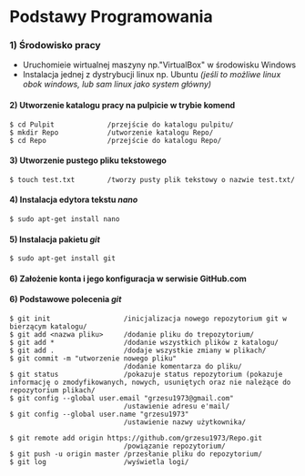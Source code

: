 # Podstawy Programowania


### 1) Środowisko pracy

 * Uruchomieie wirtualnej maszyny np."VirtualBox" w środowisku Windows 
 * Instalacja jednej z dystrybucji linux np. Ubuntu *(jeśli to możliwe linux obok windows, lub sam linux jako system główny)*

#### 2) Utworzenie katalogu pracy na pulpicie w trybie komend


```
$ cd Pulpit				/przejście do katalogu pulpitu/
$ mkdir Repo			/utworzenie katalogu Repo/
$ cd Repo				/przejście do katalogu Repo/		
```

#### 3)  Utworzenie pustego pliku tekstowego
```
$ touch test.txt		/tworzy pusty plik tekstowy o nazwie test.txt/
```
#### 4) Instalacja edytora tekstu *nano*
```
$ sudo apt-get install nano
```
 
#### 5) Instalacja pakietu  *git*
```
$ sudo apt-get install git
```

#### 6) Założenie konta i jego konfiguracja w serwisie GitHub.com

#### 6) Podstawowe polecenia *git*

```
$ git init 					/inicjalizacja nowego repozytorium git w bierzącym katalogu/
$ git add <nazwa pliku>		/dodanie pliku do trepozytorium/
$ git add *					/dodanie wszystkich plików z katalogu/
$ git add . 				/dodaje wszystkie zmiany w plikach/
$ git commit -m "utworzenie nowego pliku"
							/dodanie komentarza do pliku/
$ git status 				/pokazuje status repozytorium (pokazuje informację o zmodyfikowanych, nowych, usuniętych oraz nie należące do repozytorium plikach/
$ git config --global user.email "grzesu1973@gmail.com" 
							/ustawienie adresu e'mail/ 
$ git config --global user.name "grzesu1973" 
							/ustawienie nazwy użytkownika/

$ git remote add origin https://github.com/grzesu1973/Repo.git 
							/powiązanie repozytorium/
$ git push -u origin master /przesłanie pliku do repozytorium/
$ git log 					/wyświetla logi/
```
